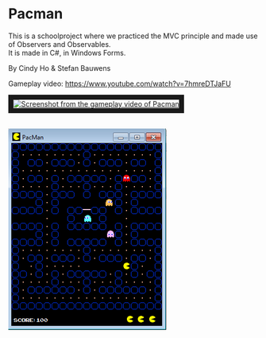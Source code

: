 # Pacman

This is a schoolproject where we practiced the MVC principle and made use of Observers and Observables. <br>
It is made in C#, in Windows Forms. 

By Cindy Ho & Stefan Bauwens

Gameplay video: https://www.youtube.com/watch?v=7hmreDTJaFU

<a href="https://www.youtube.com/watch?feature=player_embedded&v=7hmreDTJaFU" target="_blank">
<img src="https://user-images.githubusercontent.com/22680257/30482449-5ed4a652-9a23-11e7-837d-c11b0a55647c.png" 
alt="Screenshot from the gameplay video of Pacman" width="500" height="300" border="10"></a>
<br>
<br>

![Example](pic2.png?raw=true "Pacman")


